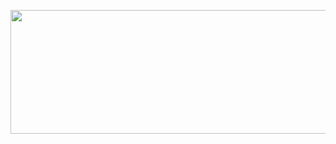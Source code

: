 <p align="center"><a href="https://dashboard.heroku.com/new?template=https://github.com/itzshukla/poll-bot"> <img src="https://graph.org/file/7758e15f135e166b8637d.jpg" width="520" height="198.45"/></a></p>